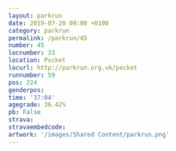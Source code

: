 ```yaml
---
layout: parkrun
date: 2019-07-20 09:00 +0100
category: parkrun
permalink: /parkrun/45
number: 45
locnumber: 33
location: Pocket
locurl: http://parkrun.org.uk/pocket
runnumber: 59
pos: 224
genderpos: 
time: '37:04'
agegrade: 36.42%
pb: False
strava: 
stravaembedcode:
artwork: '/images/Shared Content/parkrun.png'
---
```

